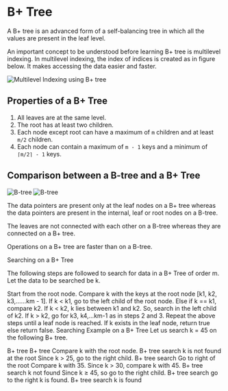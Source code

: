 # B+ Tree

A B+ tree is an advanced form of a self-balancing tree in which all the values are present in the leaf level.

An important concept to be understood before learning B+ tree is multilevel indexing. In multilevel indexing, the index of indices is created as in figure below. It makes accessing the data easier and faster.

![Multilevel Indexing using B+ tree](https://cdn.programiz.com/sites/tutorial2program/files/multilevel-indexing.png)

## Properties of a B+ Tree
1. All leaves are at the same level.
2. The root has at least two children.
3. Each node except root can have a maximum of `m` children and at least `m/2` children.
4. Each node can contain a maximum of `m - 1` keys and a minimum of `⌈m/2⌉ - 1` keys.

## Comparison between a B-tree and a B+ Tree

![B-tree](https://cdn.programiz.com/sites/tutorial2program/files/B-tree.png)
![B-tree](https://cdn.programiz.com/sites/tutorial2program/files/B+tree.png)

The data pointers are present only at the leaf nodes on a B+ tree whereas the data pointers are present in the internal, leaf or root nodes on a B-tree.

The leaves are not connected with each other on a B-tree whereas they are connected on a B+ tree.

Operations on a B+ tree are faster than on a B-tree.

Searching on a B+ Tree

The following steps are followed to search for data in a B+ Tree of order m. Let the data to be searched be k.

Start from the root node. Compare k with the keys at the root node [k1, k2, k3,......km - 1].
If k < k1, go to the left child of the root node.
Else if k == k1, compare k2. If k < k2, k lies between k1 and k2. So, search in the left child of k2.
If k > k2, go for k3, k4,...km-1 as in steps 2 and 3.
Repeat the above steps until a leaf node is reached.
If k exists in the leaf node, return true else return false.
Searching Example on a B+ Tree
Let us search k = 45 on the following B+ tree.

B+ tree
B+ tree
Compare k with the root node.
B+ tree search
k is not found at the root
Since k > 25, go to the right child.
B+ tree search
Go to right of the root
Compare k with 35. Since k > 30, compare k with 45.
B+ tree search
k not found
Since k ≥ 45, so go to the right child.
B+ tree search
go to the right
k is found.
B+ tree search
k is found
